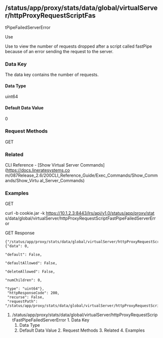## /status/app/proxy/stats/data/global/virtualServer/httpProxyRequestScriptFas
tPipeFailedServerError

Use

Use to view the number of requests dropped after a script called fastPipe
because of an error sending the request to the server.

### Data Key

The data key contains the number of requests.

#### Data Type

uint64

#### Default Data Value

0

### Request Methods

GET

### Related

CLI Reference - [Show Virtual Server Commands](https://docs.lineratesystems.co
m/087Release_2.6/200CLI_Reference_Guide/Exec_Commands/Show_Commands/Show_Virtu
al_Server_Commands)

### Examples

GET

curl -b cookie.jar -k https://10.1.2.3:8443/lrs/api/v1.0/status/app/proxy/stat
s/data/global/virtualServer/httpProxyRequestScriptFastPipeFailedServerError

GET Response

    
    {"/status/app/proxy/stats/data/global/virtualServer/httpProxyRequestScriptFastPipeFailedServerError": {"data": 0,
                                                                                                            "default": False,
                                                                                                            "defaultAllowed": False,
                                                                                                            "deleteAllowed": False,
                                                                                                            "numChildren": 0,
                                                                                                            "type": "uint64"},
     "httpResponseCode": 200,
     "recurse": False,
     "requestPath": "/status/app/proxy/stats/data/global/virtualServer/httpProxyRequestScriptFastPipeFailedServerError"}
    

  1. /status/app/proxy/stats/data/global/virtualServer/httpProxyRequestScriptFastPipeFailedServerError
    1. Data Key
      1. Data Type
      2. Default Data Value
    2. Request Methods
    3. Related
    4. Examples


